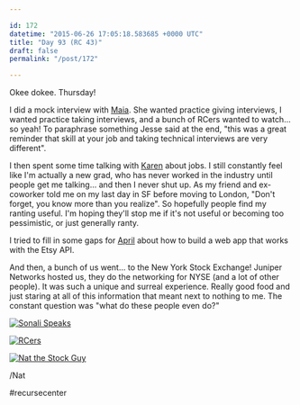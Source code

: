 ```yaml
---

id: 172
datetime: "2015-06-26 17:05:18.583685 +0000 UTC"
title: "Day 93 (RC 43)"
draft: false
permalink: "/post/172"

---
```


Okee dokee. Thursday!

I did a mock interview with [Maia](http://code.maiamccormick.com/). She wanted practice giving interviews, I wanted practice taking interviews, and a bunch of RCers wanted to watch... so yeah! To paraphrase something Jesse said at the end, "this was a great reminder that skill at your job and taking technical interviews are very different".

I then spent some time talking with [Karen](https://twitter.com/KarenPunkPunk) about jobs. I still constantly feel like I'm actually a new grad, who has never worked in the industry until people get me talking... and then I never shut up. As my friend and ex-coworker told me on my last day in SF before moving to London, "Don't forget, you know more than you realize". So hopefully people find my ranting useful. I'm hoping they'll stop me if it's not useful or becoming too pessimistic, or just generally ranty.

I tried to fill in some gaps for [April](https://github.com/anneal) about how to build a web app that works with the Etsy API. 

And then, a bunch of us went... to the New York Stock Exchange! Juniper Networks hosted us, they do the networking for NYSE (and a lot of other people). It was such a unique and surreal experience. Really good food and just staring at all of this information that meant next to nothing to me. The constant question was "what do these people even do?" 

<a href="https://www.flickr.com/photos/icco/18557212274" title="Sonali Speaks by Nat Welch, on Flickr"><img src="https://c1.staticflickr.com/1/310/18557212274_4820ba30e5_b.jpg"  alt="Sonali Speaks"></a>

<a href="https://www.flickr.com/photos/icco/18557231704" title="RCers by Nat Welch, on Flickr"><img src="https://c1.staticflickr.com/1/380/18557231704_705001e20b_b.jpg" alt="RCers"></a>

<a href="https://www.flickr.com/photos/icco/18992092400" title="Nat the Stock Guy by Nat Welch, on Flickr"><img src="https://c1.staticflickr.com/1/374/18992092400_44df5bbc3d_z.jpg"  alt="Nat the Stock Guy"></a>

/Nat

#recursecenter
